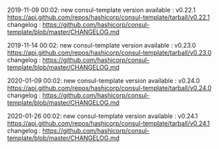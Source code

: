 2019-11-09 00:02: new consul-template version available : v0.22.1 https://api.github.com/repos/hashicorp/consul-template/tarball/v0.22.1 changelog : https://github.com/hashicorp/consul-template/blob/master/CHANGELOG.md

2019-11-14 00:02: new consul-template version available : v0.23.0 https://api.github.com/repos/hashicorp/consul-template/tarball/v0.23.0 changelog : https://github.com/hashicorp/consul-template/blob/master/CHANGELOG.md

2020-01-09 00:02: new consul-template version available : v0.24.0 https://api.github.com/repos/hashicorp/consul-template/tarball/v0.24.0 changelog : https://github.com/hashicorp/consul-template/blob/master/CHANGELOG.md

2020-01-26 00:02: new consul-template version available : v0.24.1 https://api.github.com/repos/hashicorp/consul-template/tarball/v0.24.1 changelog : https://github.com/hashicorp/consul-template/blob/master/CHANGELOG.md

